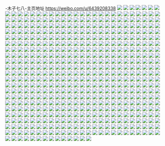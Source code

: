 -木子七八-主页地址 https://weibo.com/u/6439208338 
![](https://wx4.sinaimg.cn/mw2000/0071Mgf0ly1h85pe6axwmj32c0340b2a.jpg) 
![](https://wx4.sinaimg.cn/mw2000/0071Mgf0ly1h85pe78k2fj32c0340npe.jpg) 
![](https://wx4.sinaimg.cn/mw2000/0071Mgf0ly1h85pe88i65j32c03407wi.jpg) 
![](https://wx4.sinaimg.cn/mw2000/0071Mgf0ly1h85pe8wvmcj31kw16ok6r.jpg) 
![](https://wx4.sinaimg.cn/mw2000/0071Mgf0ly1h85pe5diu3j31kw16odu8.jpg) 
![](https://wx4.sinaimg.cn/mw2000/0071Mgf0ly1h85pe9ls3jj31kw16odvc.jpg) 
![](https://wx4.sinaimg.cn/mw2000/0071Mgf0ly1h6wn0nrhn6j32c034mqv5.jpg) 
![](https://wx4.sinaimg.cn/mw2000/0071Mgf0ly1h6wn0p4wxuj32c034qqv5.jpg) 
![](https://wx4.sinaimg.cn/mw2000/0071Mgf0ly1h6wn0qwx8nj32c0340u0x.jpg) 
![](https://wx4.sinaimg.cn/mw2000/0071Mgf0ly1h6wn0n1kvfj32c03404qq.jpg) 
![](https://wx4.sinaimg.cn/mw2000/0071Mgf0ly1h6j0l1xw9zj32c02c07wi.jpg) 
![](https://wx4.sinaimg.cn/mw2000/0071Mgf0ly1h6j0l37s83j32c02c07wi.jpg) 
![](https://wx4.sinaimg.cn/mw2000/0071Mgf0ly1h6j0l4cznsj32c02c0hco.jpg) 
![](https://wx4.sinaimg.cn/mw2000/0071Mgf0ly1h676534f6gj32c03401l0.jpg) 
![](https://wx4.sinaimg.cn/mw2000/0071Mgf0ly1h5x33q1tkqj30zk147gui.jpg) 
![](https://wx4.sinaimg.cn/mw2000/0071Mgf0ly1h5re42i0imj32c02c04qq.jpg) 
![](https://wx4.sinaimg.cn/mw2000/0071Mgf0ly1h5re7o72ykj32c02c04qq.jpg) 
![](https://wx4.sinaimg.cn/mw2000/0071Mgf0ly1h5kj0nnl2rj31hc0u0ndv.jpg) 
![](https://wx4.sinaimg.cn/mw2000/0071Mgf0ly1h5kj0si3ojj31hc0u0dyk.jpg) 
![](https://wx4.sinaimg.cn/mw2000/0071Mgf0ly1h4p766kf75j348w6dche4.jpg) 
![](https://wx4.sinaimg.cn/mw2000/0071Mgf0ly1h4p76k1xytj348w6dce8b.jpg) 
![](https://wx4.sinaimg.cn/mw2000/0071Mgf0ly1h4p778ztyej348w6dcqvi.jpg) 
![](https://wx4.sinaimg.cn/mw2000/0071Mgf0ly1h4p77tgej5j348w6dcb2i.jpg) 
![](https://wx4.sinaimg.cn/mw2000/0071Mgf0ly1h4p75oz09qj320w31ckgl.jpg) 
![](https://wx4.sinaimg.cn/mw2000/0071Mgf0ly1h4p7883l6jj348w6dc7wu.jpg) 
![](https://wx4.sinaimg.cn/mw2000/0071Mgf0ly1h4p790r8jij348w6dc1l9.jpg) 
![](https://wx4.sinaimg.cn/mw2000/0071Mgf0ly1h4p77jshejj348w6dc4r1.jpg) 
![](https://wx4.sinaimg.cn/mw2000/0071Mgf0ly1h4p79olvhvj348w6dckjw.jpg) 
![](https://wx4.sinaimg.cn/mw2000/0071Mgf0ly1h4chz66hmkj32c0340hdv.jpg) 
![](https://wx4.sinaimg.cn/mw2000/0071Mgf0ly1h43z4usybsj32ah2r5u0z.jpg) 
![](https://wx4.sinaimg.cn/mw2000/0071Mgf0ly1h43z4x2l2nj30ze0zfavk.jpg) 
![](https://wx4.sinaimg.cn/mw2000/0071Mgf0ly1h3yaj1ublkj30rt2v0b29.jpg) 
![](https://wx4.sinaimg.cn/mw2000/0071Mgf0ly1h3yaj2w074j30rt33rkjl.jpg) 
![](https://wx4.sinaimg.cn/mw2000/0071Mgf0ly1h3yaj3bzyij30rt1k4gzn.jpg) 
![](https://wx4.sinaimg.cn/mw2000/0071Mgf0ly1h3yaj3ru96j30rt2mxb29.jpg) 
![](https://wx4.sinaimg.cn/mw2000/0071Mgf0ly1h3yaj45eisj30rt22hket.jpg) 
![](https://wx4.sinaimg.cn/mw2000/0071Mgf0ly1h3yaj4eebaj30rt1jl7j0.jpg) 
![](https://wx4.sinaimg.cn/mw2000/0071Mgf0ly1h3xixtgbt5j32c02c0x6p.jpg) 
![](https://wx4.sinaimg.cn/mw2000/0071Mgf0ly1h3bjlrbb8tj33402c0qv7.jpg) 
![](https://wx4.sinaimg.cn/mw2000/0071Mgf0ly1h37olon0a0j32wt2bze83.jpg) 
![](https://wx4.sinaimg.cn/mw2000/0071Mgf0ly1h37olq7f1uj333v2b9hdv.jpg) 
![](https://wx4.sinaimg.cn/mw2000/0071Mgf0ly1h33nhgeessj33402c07wi.jpg) 
![](https://wx4.sinaimg.cn/mw2000/0071Mgf0ly1h2x4iwjsbvj33402c11kz.jpg) 
![](https://wx4.sinaimg.cn/mw2000/0071Mgf0ly1h2x4j2965zj33402c01kz.jpg) 
![](https://wx4.sinaimg.cn/mw2000/0071Mgf0ly1h2x4j03jlzj33402c1qv7.jpg) 
![](https://wx4.sinaimg.cn/mw2000/0071Mgf0ly1h2x4ireffdj32bz3407wj.jpg) 
![](https://wx4.sinaimg.cn/mw2000/0071Mgf0ly1h2x4j46so1j32c03401kz.jpg) 
![](https://wx4.sinaimg.cn/mw2000/0071Mgf0ly1h2x4idwo63j33402c0hdv.jpg) 
![](https://wx4.sinaimg.cn/mw2000/0071Mgf0ly1h2ro7qbpwcj323u35s4qr.jpg) 
![](https://wx4.sinaimg.cn/mw2000/0071Mgf0ly1h2ro7zzvhkj335s2dchdv.jpg) 
![](https://wx4.sinaimg.cn/mw2000/0071Mgf0ly1h2ro7ecacxj31kw35shdu.jpg) 
![](https://wx4.sinaimg.cn/mw2000/0071Mgf0ly1h2odw3vg52j30u01orh2z.jpg) 
![](https://wx4.sinaimg.cn/mw2000/0071Mgf0ly1h2odw56diwj333y2byqv6.jpg) 
![](https://wx4.sinaimg.cn/mw2000/0071Mgf0ly1h2fwq4zrn4j33402c07wj.jpg) 
![](https://wx4.sinaimg.cn/mw2000/0071Mgf0ly1h2a80habwvj333y2byb2b.jpg) 
![](https://wx4.sinaimg.cn/mw2000/0071Mgf0ly1h1pn9tuz9uj31sc2dtu0x.jpg) 
![](https://wx4.sinaimg.cn/mw2000/0071Mgf0ly1h1pn9v6o6qj31sc2dsnpd.jpg) 
![](https://wx4.sinaimg.cn/mw2000/0071Mgf0ly1h02gt8mi6vj30r91cgwon.jpg) 
![](https://wx4.sinaimg.cn/mw2000/0071Mgf0ly1h02gt9sxiyj32c0340e82.jpg) 
![](https://wx4.sinaimg.cn/mw2000/0071Mgf0ly1h02gt7x1cpj32c03407wi.jpg) 
![](https://wx4.sinaimg.cn/mw2000/0071Mgf0ly1h02gtboa8tj32by2y5u0y.jpg) 
![](https://wx4.sinaimg.cn/mw2000/0071Mgf0ly1gzumceuwi1j32c02c0e82.jpg) 
![](https://wx4.sinaimg.cn/mw2000/0071Mgf0ly1gzmln94n8fj31sc2ds1ky.jpg) 
![](https://wx4.sinaimg.cn/mw2000/0071Mgf0ly1gzmlnj3ykxj31sc2ds7wi.jpg) 
![](https://wx4.sinaimg.cn/mw2000/0071Mgf0ly1gzmlneecclj31sc2dtx6p.jpg) 
![](https://wx4.sinaimg.cn/mw2000/0071Mgf0ly1gzmlnm73fmj31sc2ds1ky.jpg) 
![](https://wx4.sinaimg.cn/mw2000/0071Mgf0ly1gzmlvwqwvnj31sc2dtx6p.jpg) 
![](https://wx4.sinaimg.cn/mw2000/0071Mgf0ly1gzmlw0idvbj31sc2dt7wi.jpg) 
![](https://wx4.sinaimg.cn/mw2000/0071Mgf0ly1gzd2aa03omj32c02c0e81.jpg) 
![](https://wx4.sinaimg.cn/mw2000/0071Mgf0ly1gzd2ab4ipbj32c02c07wh.jpg) 
![](https://wx4.sinaimg.cn/mw2000/0071Mgf0ly1gz6cbeouu3j32c02c0npd.jpg) 
![](https://wx4.sinaimg.cn/mw2000/0071Mgf0ly1gz1bx3nddcj31sc2dsu0x.jpg) 
![](https://wx4.sinaimg.cn/mw2000/0071Mgf0ly1gz1bx4anpqj31sc1schdt.jpg) 
![](https://wx4.sinaimg.cn/mw2000/0071Mgf0ly1gz1bx5b0fwj32c0340u0y.jpg) 
![](https://wx4.sinaimg.cn/mw2000/0071Mgf0ly1gxx8n8idyyj31sb26etvk.jpg) 
![](https://wx4.sinaimg.cn/mw2000/0071Mgf0ly1gxx8n794rdj325i2ds7wh.jpg) 
![](https://wx4.sinaimg.cn/mw2000/0071Mgf0ly1gxkn8h641qj31o02yonpd.jpg) 
![](https://wx4.sinaimg.cn/mw2000/0071Mgf0ly1gxkn8j6rx7j31o02you0x.jpg) 
![](https://wx4.sinaimg.cn/mw2000/0071Mgf0ly1gxkn8lw9gij31o02yonpd.jpg) 
![](https://wx4.sinaimg.cn/mw2000/0071Mgf0ly1gwh3oys3y1j32c0340x6q.jpg) 
![](https://wx4.sinaimg.cn/mw2000/0071Mgf0ly1gw5hdb1todj33402c0qv6.jpg) 
![](https://wx4.sinaimg.cn/mw2000/0071Mgf0ly1gvxof8y5ydj32c034rx6q.jpg) 
![](https://wx4.sinaimg.cn/mw2000/0071Mgf0ly1gvruc3q6izj32c0340b2c.jpg) 
![](https://wx4.sinaimg.cn/mw2000/0071Mgf0ly1gv89n7a0vfj61jk221wp702.jpg) 
![](https://wx4.sinaimg.cn/mw2000/0071Mgf0ly1gv7u5i6vg0j60zo1w1k9g02.jpg) 
![](https://wx4.sinaimg.cn/mw2000/0071Mgf0ly1gv7u5iul65j60zo1w4h8y02.jpg) 
![](https://wx4.sinaimg.cn/mw2000/0071Mgf0ly1gv7u5hfhhmj60zo1vu7qb02.jpg) 
![](https://wx4.sinaimg.cn/mw2000/0071Mgf0ly1gv7u5lm8pyj63402c04qq02.jpg) 
![](https://wx4.sinaimg.cn/mw2000/0071Mgf0ly1gv6t8gqh4uj60tz0mi4a202.jpg) 
![](https://wx4.sinaimg.cn/mw2000/0071Mgf0ly1gv6t8flpr6j63402c04qr02.jpg) 
![](https://wx4.sinaimg.cn/mw2000/0071Mgf0ly1gv6t7k2bulj613s0tutp202.jpg) 
![](https://wx4.sinaimg.cn/mw2000/0071Mgf0ly1gv6t92wal4j60zo256dyz02.jpg) 
![](https://wx4.sinaimg.cn/mw2000/0071Mgf0ly1guwhjdilv6j60mi0qzahj02.jpg) 
![](https://wx4.sinaimg.cn/mw2000/0071Mgf0ly1guplx8czsrj62bv3407wk02.jpg) 
![](https://wx4.sinaimg.cn/mw2000/0071Mgf0ly1guplxad35oj62c0340npf02.jpg) 
![](https://wx4.sinaimg.cn/mw2000/0071Mgf0ly1guplxc2r8mj62c02c0qv502.jpg) 
![](https://wx4.sinaimg.cn/mw2000/0071Mgf0ly1guplxg0gofj633z2bz4qs02.jpg) 
![](https://wx4.sinaimg.cn/mw2000/0071Mgf0ly1guplx5kkbzj62c0340npe02.jpg) 
![](https://wx4.sinaimg.cn/mw2000/0071Mgf0ly1guplxil9kgj630i2c0npe02.jpg) 
![](https://wx4.sinaimg.cn/mw2000/0071Mgf0ly1gujrlykgxsj60mi0psal602.jpg) 
![](https://wx4.sinaimg.cn/mw2000/0071Mgf0ly1gujrm18x4uj60ye0tqakw02.jpg) 
![](https://wx4.sinaimg.cn/mw2000/0071Mgf0ly1gud0x42mq4j62c03407wj02.jpg) 
![](https://wx4.sinaimg.cn/mw2000/0071Mgf0ly1gu6rw5oq1oj63402c07wj02.jpg) 
![](https://wx4.sinaimg.cn/mw2000/0071Mgf0ly1gu3yqfjhuwj61as0tzwo602.jpg) 
![](https://wx4.sinaimg.cn/mw2000/0071Mgf0ly1gu3yqfwh3aj61760u0jtv02.jpg) 
![](https://wx4.sinaimg.cn/mw2000/0071Mgf0ly1gtgiixtwcuj31kw2dc4qp.jpg) 
![](https://wx4.sinaimg.cn/mw2000/0071Mgf0ly1gtgiizmmqqj31kw2dc4qp.jpg) 
![](https://wx4.sinaimg.cn/mw2000/0071Mgf0ly1gtgij1rpkcj31kw2dc4qp.jpg) 
![](https://wx4.sinaimg.cn/mw2000/0071Mgf0ly1gtgij3bab2j31kw2dc7wh.jpg) 
![](https://wx4.sinaimg.cn/mw2000/0071Mgf0ly1gsaqqnagmaj31sc1scb29.jpg) 
![](https://wx4.sinaimg.cn/mw2000/0071Mgf0ly1gsaqqtd5tkj31sc2dtkjl.jpg) 
![](https://wx4.sinaimg.cn/mw2000/0071Mgf0ly1gsaqqo5qyij31sc2dskjl.jpg) 
![](https://wx4.sinaimg.cn/mw2000/0071Mgf0ly1gsaqqqdj3hj31sc2dsqv5.jpg) 
![](https://wx4.sinaimg.cn/mw2000/0071Mgf0ly1gsaqqr8043j31sc2dtnpd.jpg) 
![](https://wx4.sinaimg.cn/mw2000/0071Mgf0ly1gsaqqs0j5rj31sc1scb29.jpg) 
![](https://wx4.sinaimg.cn/mw2000/0071Mgf0ly1gsaqqv2y28j31sc2dtkjl.jpg) 
![](https://wx4.sinaimg.cn/mw2000/0071Mgf0ly1gsaqqmfdo1j31sc1scb29.jpg) 
![](https://wx4.sinaimg.cn/mw2000/0071Mgf0ly1gsaqqpiag0j31sc2dsnpd.jpg) 
![](https://wx4.sinaimg.cn/mw2000/0071Mgf0ly1gsaqqwq7tlj31sc2dtnpd.jpg) 
![](https://wx4.sinaimg.cn/mw2000/0071Mgf0ly1gsaqqz6ckcj31sc1schdt.jpg) 
![](https://wx4.sinaimg.cn/mw2000/0071Mgf0ly1gsaqqzvrt4j31sc1scb29.jpg) 
![](https://wx4.sinaimg.cn/mw2000/0071Mgf0ly1gsaqr0we2oj31sc1sce81.jpg) 
![](https://wx4.sinaimg.cn/mw2000/0071Mgf0ly1gs152m6tfuj33402c07wi.jpg) 
![](https://wx4.sinaimg.cn/mw2000/0071Mgf0ly1gs152ivpbnj33402c0hdu.jpg) 
![](https://wx4.sinaimg.cn/mw2000/0071Mgf0ly1gruc0qt2w3j33402c0u0y.jpg) 
![](https://wx4.sinaimg.cn/mw2000/0071Mgf0ly1grnt3cd76bj33402c0b29.jpg) 
![](https://wx4.sinaimg.cn/mw2000/0071Mgf0ly1gremiur6vfj31sc2dtnpd.jpg) 
![](https://wx4.sinaimg.cn/mw2000/0071Mgf0ly1gremizwf80j31sc2dsx6p.jpg) 
![](https://wx4.sinaimg.cn/mw2000/0071Mgf0ly1gremj3nyrgj31sc2dsx6p.jpg) 
![](https://wx4.sinaimg.cn/mw2000/0071Mgf0ly1gremiqml1jj31sb26skjl.jpg) 
![](https://wx4.sinaimg.cn/mw2000/0071Mgf0ly1gr9iqbfzfhj31sc1sdkjj.jpg) 
![](https://wx4.sinaimg.cn/mw2000/0071Mgf0ly1gr9iqaqzhlj31sc1sdqtc.jpg) 
![](https://wx4.sinaimg.cn/mw2000/0071Mgf0ly1gr0mjghrxjj32c0340e81.jpg) 
![](https://wx4.sinaimg.cn/mw2000/0071Mgf0ly1gr0mj8wriwj32c034fkjm.jpg) 
![](https://wx4.sinaimg.cn/mw2000/0071Mgf0ly1gr0mjnce60j323z23ze81.jpg) 
![](https://wx4.sinaimg.cn/mw2000/0071Mgf0ly1gr0mjr8u8tj30rt15p4c7.jpg) 
![](https://wx4.sinaimg.cn/mw2000/0071Mgf0ly1gr0mjz1pnnj30rt2bd7wh.jpg) 
![](https://wx4.sinaimg.cn/mw2000/0071Mgf0ly1gr0mkb5hsfj32bb3321ky.jpg) 
![](https://wx4.sinaimg.cn/mw2000/0071Mgf0ly1gr0mkf1nsbj30rt1qih29.jpg) 
![](https://wx4.sinaimg.cn/mw2000/0071Mgf0ly1gr0mkjfv3yj30rt1jlazq.jpg) 
![](https://wx4.sinaimg.cn/mw2000/0071Mgf0ly1gr0mknpbfdj32bb3324qq.jpg) 
![](https://wx4.sinaimg.cn/mw2000/0071Mgf0ly1gq9y28uevvj30zo256kjt.jpg) 
![](https://wx4.sinaimg.cn/mw2000/0071Mgf0ly1gq1i088xkdj32c033ykjm.jpg) 
![](https://wx4.sinaimg.cn/mw2000/0071Mgf0ly1gq1i0a1jjuj32bz3401ky.jpg) 
![](https://wx4.sinaimg.cn/mw2000/0071Mgf0ly1gq1i0bmm3nj32c033ye82.jpg) 
![](https://wx4.sinaimg.cn/mw2000/0071Mgf0ly1gq1i0hbkc3j32c034je83.jpg) 
![](https://wx4.sinaimg.cn/mw2000/0071Mgf0ly1gq1i0izcvcj32bj340kjo.jpg) 
![](https://wx4.sinaimg.cn/mw2000/0071Mgf0ly1gq1i0lba8aj32c0341e83.jpg) 
![](https://wx4.sinaimg.cn/mw2000/0071Mgf0ly1gq1i0crs9zj31sc2dtx6p.jpg) 
![](https://wx4.sinaimg.cn/mw2000/0071Mgf0ly1gq1i0ebm89j31sc2dsb2a.jpg) 
![](https://wx4.sinaimg.cn/mw2000/0071Mgf0ly1gq1i0fm3d6j31sc2dshdu.jpg) 
![](https://wx4.sinaimg.cn/mw2000/0071Mgf0ly1gpqnjfphrrj32zz28znpd.jpg) 
![](https://wx4.sinaimg.cn/mw2000/0071Mgf0ly1gpqnjhwky2j33402c0qv5.jpg) 
![](https://wx4.sinaimg.cn/mw2000/0071Mgf0ly1gpqnjk340rj32c0340npd.jpg) 
![](https://wx4.sinaimg.cn/mw2000/0071Mgf0ly1gpqnjdmzhij33402c01k3.jpg) 
![](https://wx4.sinaimg.cn/mw2000/0071Mgf0ly1gpjkwfdpkcj30tz0miwvj.jpg) 
![](https://wx4.sinaimg.cn/mw2000/0071Mgf0ly1gpefa1xvf2j31kw1kw7e4.jpg) 
![](https://wx4.sinaimg.cn/mw2000/0071Mgf0ly1gpefa1o7wuj31kw1kwann.jpg) 
![](https://wx4.sinaimg.cn/mw2000/0071Mgf0ly1gpefa4in30j31kw1kw7wk.jpg) 
![](https://wx4.sinaimg.cn/mw2000/0071Mgf0ly1gpefa5z5wlj333y2byu0x.jpg) 
![](https://wx4.sinaimg.cn/mw2000/0071Mgf0ly1gpefa75x56j30zo256k1x.jpg) 
![](https://wx4.sinaimg.cn/mw2000/0071Mgf0ly1gpefa8e5fsj333y2bykjl.jpg) 
![](https://wx4.sinaimg.cn/mw2000/0071Mgf0ly1gpbkpg1k6jj32c02d3kjl.jpg) 
![](https://wx4.sinaimg.cn/mw2000/0071Mgf0ly1gpbkpieo7mj33402dbhdu.jpg) 
![](https://wx4.sinaimg.cn/mw2000/0071Mgf0ly1gpbkpeeyzfj31sc2edqv5.jpg) 
![](https://wx4.sinaimg.cn/mw2000/0071Mgf0ly1gpbkpgxq8uj32c02crkjl.jpg) 
![](https://wx4.sinaimg.cn/mw2000/0071Mgf0ly1gpbkpk061fj33402cv1kz.jpg) 
![](https://wx4.sinaimg.cn/mw2000/0071Mgf0ly1gpbkpkysi6j326q278e81.jpg) 
![](https://wx4.sinaimg.cn/mw2000/0071Mgf0ly1gp6y3r1vg2j32c034f1kz.jpg) 
![](https://wx4.sinaimg.cn/mw2000/0071Mgf0ly1gp6y3s2utcj32c03407g3.jpg) 
![](https://wx4.sinaimg.cn/mw2000/0071Mgf0ly1gp6y3vnck1j32c0340e81.jpg) 
![](https://wx4.sinaimg.cn/mw2000/0071Mgf0ly1gp6y4466xij32c0340qv7.jpg) 
![](https://wx4.sinaimg.cn/mw2000/0071Mgf0ly1gp6y47o42pj328o2zlqv6.jpg) 
![](https://wx4.sinaimg.cn/mw2000/0071Mgf0ly1gp6y3zrie9j33402c0u0x.jpg) 
![](https://wx4.sinaimg.cn/mw2000/0071Mgf0ly1gp12c1h201j33402c0b29.jpg) 
![](https://wx4.sinaimg.cn/mw2000/0071Mgf0ly1gotxtsltabj30zo2564qq.jpg) 
![](https://wx4.sinaimg.cn/mw2000/0071Mgf0ly1gotxx5x54pj30zo2567wp.jpg) 
![](https://wx4.sinaimg.cn/mw2000/0071Mgf0ly1gosyckot4ej32c0340e81.jpg) 
![](https://wx4.sinaimg.cn/mw2000/0071Mgf0ly1gosycm9i50j30zo256qsw.jpg) 
![](https://wx4.sinaimg.cn/mw2000/0071Mgf0ly1goruiuwb6lj30tz0mih61.jpg) 
![](https://wx4.sinaimg.cn/mw2000/0071Mgf0ly1gopi9qf7jtj333y2byx6p.jpg) 
![](https://wx4.sinaimg.cn/mw2000/0071Mgf0ly1gopi9tqez6j333y2by4qp.jpg) 
![](https://wx4.sinaimg.cn/mw2000/0071Mgf0ly1gom25dsl2nj33402c01kx.jpg) 
![](https://wx4.sinaimg.cn/mw2000/0071Mgf0ly1gom25br06vj32c0340x6p.jpg) 
![](https://wx4.sinaimg.cn/mw2000/0071Mgf0ly1gom25gfxclj33402c01ky.jpg) 
![](https://wx4.sinaimg.cn/mw2000/0071Mgf0ly1gocu0onydwj32c0340kjl.jpg) 
![](https://wx4.sinaimg.cn/mw2000/0071Mgf0ly1gocu0rccu4j333z2bzx6p.jpg) 
![](https://wx4.sinaimg.cn/mw2000/0071Mgf0ly1gocu0tjujhj333z2bze81.jpg) 
![](https://wx4.sinaimg.cn/mw2000/0071Mgf0ly1gocu0wcxl1j32c03407wi.jpg) 
![](https://wx4.sinaimg.cn/mw2000/0071Mgf0ly1go41zxrk43j356o3ggqvf.jpg) 
![](https://wx4.sinaimg.cn/mw2000/0071Mgf0ly1go420222k8j33gg56ou18.jpg) 
![](https://wx4.sinaimg.cn/mw2000/0071Mgf0ly1go42064funj33gg56oqvg.jpg) 
![](https://wx4.sinaimg.cn/mw2000/0071Mgf0ly1go420asp7yj33gg56okjx.jpg) 
![](https://wx4.sinaimg.cn/mw2000/0071Mgf0ly1go420eh1e9j33gg56okju.jpg) 
![](https://wx4.sinaimg.cn/mw2000/0071Mgf0ly1go420iy2xwj33gg56ob2l.jpg) 
![](https://wx4.sinaimg.cn/mw2000/0071Mgf0ly1go420o3hwej33gg56o1l9.jpg) 
![](https://wx4.sinaimg.cn/mw2000/0071Mgf0ly1go420tkyp1j33gg56ob2j.jpg) 
![](https://wx4.sinaimg.cn/mw2000/0071Mgf0ly1go420xx4ysj33gg56ox71.jpg) 
![](https://wx4.sinaimg.cn/mw2000/0071Mgf0ly1go4212ngaqj33gg56ou19.jpg) 
![](https://wx4.sinaimg.cn/mw2000/0071Mgf0ly1go17bhxevgj31nz2107wh.jpg) 
![](https://wx4.sinaimg.cn/mw2000/0071Mgf0ly1go17bg7lpsj31nr213x6p.jpg) 
![](https://wx4.sinaimg.cn/mw2000/0071Mgf0ly1go17bixni6j32801hhhdu.jpg) 
![](https://wx4.sinaimg.cn/mw2000/0071Mgf0ly1go17bm5wmij32c0340kjn.jpg) 
![](https://wx4.sinaimg.cn/mw2000/0071Mgf0ly1gnrwpzvwsbj30zo0t2n0d.jpg) 
![](https://wx4.sinaimg.cn/mw2000/0071Mgf0ly1gnrwpzhhiij30zo0vrn0m.jpg) 
![](https://wx4.sinaimg.cn/mw2000/0071Mgf0ly1gnhpbjo3onj31o0280npd.jpg) 
![](https://wx4.sinaimg.cn/mw2000/0071Mgf0ly1gnhpbi6um5j31o0280qv5.jpg) 
![](https://wx4.sinaimg.cn/mw2000/0071Mgf0ly1gnhpbkh6baj31o0280npd.jpg) 
![](https://wx4.sinaimg.cn/mw2000/0071Mgf0ly1gnhpbloy9yj31o0280x6p.jpg) 
![](https://wx4.sinaimg.cn/mw2000/0071Mgf0ly1gne4wygoprj30zo256u10.jpg) 
![](https://wx4.sinaimg.cn/mw2000/0071Mgf0ly1gne4ww5q67j30zo256qts.jpg) 
![](https://wx4.sinaimg.cn/mw2000/0071Mgf0ly1gn7y6lro0jj31pc0yi444.jpg) 
![](https://wx4.sinaimg.cn/mw2000/0071Mgf0ly1gn7y6m06a3j31pc0yijw5.jpg) 
![](https://wx4.sinaimg.cn/mw2000/0071Mgf0ly1gn7y6m91knj31pc0yijw1.jpg) 
![](https://wx4.sinaimg.cn/mw2000/0071Mgf0ly1gn7y6k1ah0j33402c0u0x.jpg) 
![](https://wx4.sinaimg.cn/mw2000/0071Mgf0ly1gn6tt861mej31sc2dtb29.jpg) 
![](https://wx4.sinaimg.cn/mw2000/0071Mgf0ly1gn6tt4y8ycj31sc2dtb29.jpg) 
![](https://wx4.sinaimg.cn/mw2000/0071Mgf0ly1gn6ttanh69j31sc2dsb29.jpg) 
![](https://wx4.sinaimg.cn/mw2000/0071Mgf0ly1gn6ttf2mxhj31sc2dthdt.jpg) 
![](https://wx4.sinaimg.cn/mw2000/0071Mgf0ly1gn6ttcxyolj31sc2dtqv5.jpg) 
![](https://wx4.sinaimg.cn/mw2000/0071Mgf0ly1gn6tth11i5j31sc2dsu0x.jpg) 
![](https://wx4.sinaimg.cn/mw2000/0071Mgf0ly1gmwwzmg04hj30k00k0wfw.jpg) 
![](https://wx4.sinaimg.cn/mw2000/0071Mgf0ly1gmuxhkr8o6j30zo256u11.jpg) 
![](https://wx4.sinaimg.cn/mw2000/0071Mgf0ly1gmfg3l1md1j32c0340npe.jpg) 
![](https://wx4.sinaimg.cn/mw2000/0071Mgf0ly1gmfg3m6rmij33402c0b2a.jpg) 
![](https://wx4.sinaimg.cn/mw2000/0071Mgf0ly1gmfg3nvij2j32c034nkjm.jpg) 
![](https://wx4.sinaimg.cn/mw2000/0071Mgf0ly1gmfg5gjib0j33402c1e82.jpg) 
![](https://wx4.sinaimg.cn/mw2000/0071Mgf0ly1gmfg5hzb3cj32c034bnpe.jpg) 
![](https://wx4.sinaimg.cn/mw2000/0071Mgf0ly1gmfg5f2dmvj33402c0hdv.jpg) 
![](https://wx4.sinaimg.cn/mw2000/0071Mgf0ly1gmfg3inezkj33402c0u0z.jpg) 
![](https://wx4.sinaimg.cn/mw2000/0071Mgf0ly1gmfg5jsnuvj32c034znpf.jpg) 
![](https://wx4.sinaimg.cn/mw2000/0071Mgf0ly1gmfg5ldwwjj33402c0u0y.jpg) 
![](https://wx4.sinaimg.cn/mw2000/0071Mgf0gy1gm7b9t37x3j30zo25649e.jpg) 
![](https://wx4.sinaimg.cn/mw2000/0071Mgf0ly1gm5wq1k3j9j30zo1ujtf2.jpg) 
![](https://wx4.sinaimg.cn/mw2000/0071Mgf0ly1gm5wq0vndaj31o01zzqv5.jpg) 
![](https://wx4.sinaimg.cn/mw2000/0071Mgf0ly1gm5wvnaue2j33402c0tt9.jpg) 
![](https://wx4.sinaimg.cn/mw2000/0071Mgf0ly1gm1nvpcarcj32az33v4qr.jpg) 
![](https://wx4.sinaimg.cn/mw2000/0071Mgf0ly1gm1nvqg46dj30rt1upnp3.jpg) 
![](https://wx4.sinaimg.cn/mw2000/0071Mgf0ly1gm1nvno5p7j31k033yhdu.jpg) 
![](https://wx4.sinaimg.cn/mw2000/0071Mgf0ly1gm1nvrxe34j32c033ye82.jpg) 
![](https://wx4.sinaimg.cn/mw2000/0071Mgf0ly1gm1nvthxsjj333y2byu0x.jpg) 
![](https://wx4.sinaimg.cn/mw2000/0071Mgf0ly1gm1nvvce1bj334033yx6r.jpg) 
![](https://wx4.sinaimg.cn/mw2000/0071Mgf0ly1gm1nw5chmlj30u00trhdt.jpg) 
![](https://wx4.sinaimg.cn/mw2000/0071Mgf0ly1gm1nw1iq2ej30rt1urnia.jpg) 
![](https://wx4.sinaimg.cn/mw2000/0071Mgf0ly1gm1nw0dc0xj32c033yqv7.jpg) 
![](https://wx4.sinaimg.cn/mw2000/0071Mgf0ly1glwoywa2k5j31sc2dsqv6.jpg) 
![](https://wx4.sinaimg.cn/mw2000/0071Mgf0ly1glwoyqxutxj32by2qjnpe.jpg) 
![](https://wx4.sinaimg.cn/mw2000/0071Mgf0ly1glwoz4n710j32c0340u10.jpg) 
![](https://wx4.sinaimg.cn/mw2000/0071Mgf0ly1glwp5md9ihj32762xte83.jpg) 
![](https://wx4.sinaimg.cn/mw2000/0071Mgf0ly1glwoymkyfzj32c03407wj.jpg) 
![](https://wx4.sinaimg.cn/mw2000/0071Mgf0ly1glwp5we8s9j32ai33qx6q.jpg) 
![](https://wx4.sinaimg.cn/mw2000/0071Mgf0ly1glwozbywduj32c0340npf.jpg) 
![](https://wx4.sinaimg.cn/mw2000/0071Mgf0ly1glwp5p7mdyj32742xi7wj.jpg) 
![](https://wx4.sinaimg.cn/mw2000/0071Mgf0ly1glwoz7zpsnj31sc2dsu0y.jpg) 
![](https://wx4.sinaimg.cn/mw2000/0071Mgf0ly1glwp5helyoj32722xfnpf.jpg) 
![](https://wx4.sinaimg.cn/mw2000/0071Mgf0ly1glwp60gnc6j328430xu0y.jpg) 
![](https://wx4.sinaimg.cn/mw2000/0071Mgf0ly1glwp5thgawj32bz340u0z.jpg) 
![](https://wx4.sinaimg.cn/mw2000/0071Mgf0ly1glvd1rwicsj33402c07wh.jpg) 
![](https://wx4.sinaimg.cn/mw2000/0071Mgf0ly1gltjvhq54lj32c0340e82.jpg) 
![](https://wx4.sinaimg.cn/mw2000/0071Mgf0ly1gltjva1qzqj32c0340qv6.jpg) 
![](https://wx4.sinaimg.cn/mw2000/0071Mgf0ly1glqyzz20ukj33402c0b2a.jpg) 
![](https://wx4.sinaimg.cn/mw2000/0071Mgf0ly1gloul848l0j30zo2564lg.jpg) 
![](https://wx4.sinaimg.cn/mw2000/0071Mgf0ly1glor4ormhaj30zo256e7s.jpg) 
![](https://wx4.sinaimg.cn/mw2000/0071Mgf0ly1glk2f42d6vj30u01u07jv.jpg) 
![](https://wx4.sinaimg.cn/mw2000/0071Mgf0ly1glk2f3f6v6j30u01u015f.jpg) 
![](https://wx4.sinaimg.cn/mw2000/0071Mgf0ly1glix4jdw2ej32560zo1l8.jpg) 
![](https://wx4.sinaimg.cn/mw2000/0071Mgf0ly1gleiv06rddj30zo256x6p.jpg) 
![](https://wx4.sinaimg.cn/mw2000/0071Mgf0ly1gl7bgkmjeaj32c0340qv6.jpg) 
![](https://wx4.sinaimg.cn/mw2000/0071Mgf0ly1gl7bgjdjqnj32c0340x6q.jpg) 
![](https://wx4.sinaimg.cn/mw2000/0071Mgf0ly1gknqqv9o80j30yi1pchdz.jpg) 
![](https://wx4.sinaimg.cn/mw2000/0071Mgf0ly1gkfsnkufizj31400u0hdt.jpg) 
![](https://wx4.sinaimg.cn/mw2000/0071Mgf0ly1gk8n0vmsenj31o02807wh.jpg) 
![](https://wx4.sinaimg.cn/mw2000/0071Mgf0ly1gk8n1nha0yj31o02807wh.jpg) 
![](https://wx4.sinaimg.cn/mw2000/0071Mgf0ly1gk3wvqgrttj30yi1pckjs.jpg) 
![](https://wx4.sinaimg.cn/mw2000/0071Mgf0ly1gk3wvng7i1j30yi1pche0.jpg) 
![](https://wx4.sinaimg.cn/mw2000/0071Mgf0ly1gk3wvtheytj30yi1pckjr.jpg) 
![](https://wx4.sinaimg.cn/mw2000/0071Mgf0ly1gjyg5gookyj32c0340b29.jpg) 
![](https://wx4.sinaimg.cn/mw2000/0071Mgf0ly1gjj04fsm1ij32c03404qp.jpg) 
![](https://wx4.sinaimg.cn/mw2000/0071Mgf0ly1gjbbx8ml52j30iy0hfabs.jpg) 
![](https://wx4.sinaimg.cn/mw2000/0071Mgf0ly1gj6nbexeotj31o0280b29.jpg) 
![](https://wx4.sinaimg.cn/mw2000/0071Mgf0ly1gj6nbe4qhxj31o0280b29.jpg) 
![](https://wx4.sinaimg.cn/mw2000/0071Mgf0ly1gj6nbft4osj31o0280b29.jpg) 
![](https://wx4.sinaimg.cn/mw2000/0071Mgf0ly1gj6nbgbu6nj31o02807wh.jpg) 
![](https://wx4.sinaimg.cn/mw2000/0071Mgf0ly1gj6nbgx4dfj31o02807wh.jpg) 
![](https://wx4.sinaimg.cn/mw2000/0071Mgf0ly1gj6nbhgfnjj31o0280hdt.jpg) 
![](https://wx4.sinaimg.cn/mw2000/0071Mgf0ly1gj3t6luzmzj30qh0qo0ud.jpg) 
![](https://wx4.sinaimg.cn/mw2000/0071Mgf0ly1gj3t6lhnxij30k00k0wga.jpg) 
![](https://wx4.sinaimg.cn/mw2000/0071Mgf0ly1gj1fh5no29j30yi1pcu0x.jpg) 
![](https://wx4.sinaimg.cn/mw2000/0071Mgf0ly1giy46hvyrvj30yi1pc0xx.jpg) 
![](https://wx4.sinaimg.cn/mw2000/0071Mgf0ly1gijlqkxxgdj30u0140hbr.jpg) 
![](https://wx4.sinaimg.cn/mw2000/0071Mgf0ly1gijlpx4udoj32c0340h11.jpg) 
![](https://wx4.sinaimg.cn/mw2000/0071Mgf0ly1gih7zjiwguj31dh1dhnpe.jpg) 
![](https://wx4.sinaimg.cn/mw2000/0071Mgf0ly1gifnmfjfimj33402c0x4y.jpg) 
![](https://wx4.sinaimg.cn/mw2000/0071Mgf0ly1gi2as5inttj30yi1pc1l2.jpg) 
![](https://wx4.sinaimg.cn/mw2000/0071Mgf0ly1gi2askqd13j30yi1pc4qu.jpg) 
![](https://wx4.sinaimg.cn/mw2000/0071Mgf0ly1gi2asq9m8xj30yi1pcb29.jpg) 
![](https://wx4.sinaimg.cn/mw2000/0071Mgf0ly1gi2arqqvulj30yi1pcb29.jpg) 
![](https://wx4.sinaimg.cn/mw2000/0071Mgf0ly1ghsibvb5lfj30rs1jk4lh.jpg) 
![](https://wx4.sinaimg.cn/mw2000/0071Mgf0ly1ghsibugifwj30rs2bn4qp.jpg) 
![](https://wx4.sinaimg.cn/mw2000/0071Mgf0ly1ghsibwdgn0j30rs2l27wh.jpg) 
![](https://wx4.sinaimg.cn/mw2000/0071Mgf0ly1ghsibxei62j30rs2nte81.jpg) 
![](https://wx4.sinaimg.cn/mw2000/0071Mgf0ly1ghsic5ft27j32c0340npd.jpg) 
![](https://wx4.sinaimg.cn/mw2000/0071Mgf0ly1ghsibyliwzj30rs334qv5.jpg) 
![](https://wx4.sinaimg.cn/mw2000/0071Mgf0ly1ghsic24bw0j30rs33o7wi.jpg) 
![](https://wx4.sinaimg.cn/mw2000/0071Mgf0ly1ghsic49hipj31vo2io1l0.jpg) 
![](https://wx4.sinaimg.cn/mw2000/0071Mgf0ly1ghsibzsekzj30rs22nkjl.jpg) 
![](https://wx4.sinaimg.cn/mw2000/0071Mgf0ly1ghsi54mtsoj30rs1617eg.jpg) 
![](https://wx4.sinaimg.cn/mw2000/0071Mgf0ly1ghsi57926sj30vg0u0n4w.jpg) 
![](https://wx4.sinaimg.cn/mw2000/0071Mgf0ly1ghsi55rjtjj30u013z7fg.jpg) 
![](https://wx4.sinaimg.cn/mw2000/0071Mgf0ly1ghsi5a0g8yj30rs22b1kx.jpg) 
![](https://wx4.sinaimg.cn/mw2000/0071Mgf0ly1ghsi5acwq6j30u0140wmj.jpg) 
![](https://wx4.sinaimg.cn/mw2000/0071Mgf0ly1ghsi5auq3jj30rs22s7ri.jpg) 
![](https://wx4.sinaimg.cn/mw2000/0071Mgf0ly1ghsi5bldfij30rs223b29.jpg) 
![](https://wx4.sinaimg.cn/mw2000/0071Mgf0ly1ghsi5cbhzdj30rs22iqto.jpg) 
![](https://wx4.sinaimg.cn/mw2000/0071Mgf0ly1ghsi5d2x78j30rs22c7wh.jpg) 
![](https://wx4.sinaimg.cn/mw2000/0071Mgf0ly1ghfu38msf0j32rk22ib29.jpg) 
![](https://wx4.sinaimg.cn/mw2000/0071Mgf0ly1ghblxcr7i5j31w02ioe88.jpg) 
![](https://wx4.sinaimg.cn/mw2000/0071Mgf0ly1ghblyfz1aoj31w02ioqvb.jpg) 
![](https://wx4.sinaimg.cn/mw2000/0071Mgf0ly1ghbm3qk7i5j32c0340qvd.jpg) 
![](https://wx4.sinaimg.cn/mw2000/0071Mgf0ly1ghblwdnae1j31w02io7wm.jpg) 
![](https://wx4.sinaimg.cn/mw2000/0071Mgf0ly1ghbm8n9bhoj31w02iob2f.jpg) 
![](https://wx4.sinaimg.cn/mw2000/0071Mgf0ly1ghbm8r6t9oj31w02iox6u.jpg) 
![](https://wx4.sinaimg.cn/mw2000/0071Mgf0ly1ghbm3aevc7j32c03404qy.jpg) 
![](https://wx4.sinaimg.cn/mw2000/0071Mgf0ly1ghbm9386yzj32c03407wq.jpg) 
![](https://wx4.sinaimg.cn/mw2000/0071Mgf0ly1ghbm94qph6j30u011wb29.jpg) 
![](https://wx4.sinaimg.cn/mw2000/0071Mgf0ly1ghbm8k0cbrj32c0340u15.jpg) 
![](https://wx4.sinaimg.cn/mw2000/0071Mgf0ly1ghahzdz913j31o0280b02.jpg) 
![](https://wx4.sinaimg.cn/mw2000/0071Mgf0ly1ghahz6fxccj31o02801ik.jpg) 
![](https://wx4.sinaimg.cn/mw2000/0071Mgf0ly1gh843swciej31w02iohe0.jpg) 
![](https://wx4.sinaimg.cn/mw2000/0071Mgf0ly1gh843vybz1j31w02io1l4.jpg) 
![](https://wx4.sinaimg.cn/mw2000/0071Mgf0ly1gh843pxljxj31w02ioqvb.jpg) 
![](https://wx4.sinaimg.cn/mw2000/0071Mgf0ly1ggxp6p8j3pj31w02iohdz.jpg) 
![](https://wx4.sinaimg.cn/mw2000/0071Mgf0ly1ggxp71mw39j31w02ionpj.jpg) 
![](https://wx4.sinaimg.cn/mw2000/0071Mgf0ly1ggxp79g6vrj31w02io7wn.jpg) 
![](https://wx4.sinaimg.cn/mw2000/0071Mgf0ly1ggxp7cax9yj32bh3407wh.jpg) 
![](https://wx4.sinaimg.cn/mw2000/0071Mgf0ly1ggxp7bam85j31w02kjnpd.jpg) 
![](https://wx4.sinaimg.cn/mw2000/0071Mgf0ly1ggxp7eg0f2j31v32ioe81.jpg) 
![](https://wx4.sinaimg.cn/mw2000/0071Mgf0ly1ggxp9bdldnj32bh340b2j.jpg) 
![](https://wx4.sinaimg.cn/mw2000/0071Mgf0ly1ggxp837bqbj32ay340u17.jpg) 
![](https://wx4.sinaimg.cn/mw2000/0071Mgf0ly1ggxp9tyb6mj32bj340kjv.jpg) 
![](https://wx4.sinaimg.cn/mw2000/0071Mgf0ly1ggu5oal5xdj31o0280x6s.jpg) 
![](https://wx4.sinaimg.cn/mw2000/0071Mgf0ly1ggu5oc0hluj31o0280kjo.jpg) 
![](https://wx4.sinaimg.cn/mw2000/0071Mgf0ly1ggu5odl462j31o0280npf.jpg) 
![](https://wx4.sinaimg.cn/mw2000/0071Mgf0ly1ggu5oellotj31o0280b2a.jpg) 
![](https://wx4.sinaimg.cn/mw2000/0071Mgf0ly1ggm302nfmxj32c0340b0d.jpg) 
![](https://wx4.sinaimg.cn/mw2000/0071Mgf0ly1ggm3014kvej32c0340tkz.jpg) 
![](https://wx4.sinaimg.cn/mw2000/0071Mgf0ly1ggm30409xqj31ee0sdqjr.jpg) 
![](https://wx4.sinaimg.cn/mw2000/0071Mgf0ly1ggm31mpn2gj310z0ksjzh.jpg) 
![](https://wx4.sinaimg.cn/mw2000/0071Mgf0ly1ggjpumt3puj33402c07wh.jpg) 
![](https://wx4.sinaimg.cn/mw2000/0071Mgf0ly1gge7oeomhoj30t71cnu0x.jpg) 
![](https://wx4.sinaimg.cn/mw2000/0071Mgf0ly1gge7ofg994j30u01cqqv5.jpg) 
![](https://wx4.sinaimg.cn/mw2000/0071Mgf0ly1gge7og5swrj30tw1cpqv5.jpg) 
![](https://wx4.sinaimg.cn/mw2000/0071Mgf0ly1gge7m3q9xbj30yi134kjl.jpg) 
![](https://wx4.sinaimg.cn/mw2000/0071Mgf0ly1gge7ogyzowj30u01e2x6p.jpg) 
![](https://wx4.sinaimg.cn/mw2000/0071Mgf0ly1gge7odsagfj30tq1dgx6p.jpg) 
![](https://wx4.sinaimg.cn/mw2000/0071Mgf0ly1gge7ohjxjyj30tw1cphdt.jpg) 
![](https://wx4.sinaimg.cn/mw2000/0071Mgf0ly1gfl6ou9p5zj31w02iohdy.jpg) 
![](https://wx4.sinaimg.cn/mw2000/0071Mgf0ly1gfl6p5ukprj31w02j4b2e.jpg) 
![](https://wx4.sinaimg.cn/mw2000/0071Mgf0ly1gfl6pqb2ehj31w02iohdy.jpg) 
![](https://wx4.sinaimg.cn/mw2000/0071Mgf0ly1gfl6pf6qeqj31w02iohdy.jpg) 
![](https://wx4.sinaimg.cn/mw2000/0071Mgf0ly1gfl6qlshsij30u00u0jsm.jpg) 
![](https://wx4.sinaimg.cn/mw2000/0071Mgf0ly1gfl6q1c6jwj32c0340npl.jpg) 
![](https://wx4.sinaimg.cn/mw2000/0071Mgf0ly1gfl6qayzqbj31w02iokjq.jpg) 
![](https://wx4.sinaimg.cn/mw2000/0071Mgf0ly1gfl6qjk11dj31w02ioqvb.jpg) 
![](https://wx4.sinaimg.cn/mw2000/0071Mgf0ly1gfl6o7d832j31w02iob2e.jpg) 
![](https://wx4.sinaimg.cn/mw2000/0071Mgf0ly1gfhungwjwkj30u01ergpp.jpg) 
![](https://wx4.sinaimg.cn/mw2000/0071Mgf0ly1gfhunh7qplj30tu1ddq6p.jpg) 
![](https://wx4.sinaimg.cn/mw2000/0071Mgf0ly1gfhunlow77j32c02c0qv5.jpg) 
![](https://wx4.sinaimg.cn/mw2000/0071Mgf0ly1gfhunpb3e8j32c02c0x6p.jpg) 
![](https://wx4.sinaimg.cn/mw2000/0071Mgf0ly1gfhunxhjuxj31o0280kjn.jpg) 
![](https://wx4.sinaimg.cn/mw2000/0071Mgf0ly1gfhuoqcsawj32c0340kjl.jpg) 
![](https://wx4.sinaimg.cn/mw2000/0071Mgf0ly1gfhuo5wkzij32c03407wt.jpg) 
![](https://wx4.sinaimg.cn/mw2000/0071Mgf0ly1gfhuom45hij31w02ionpk.jpg) 
![](https://wx4.sinaimg.cn/mw2000/0071Mgf0ly1gfhuog6ls3j31w02io1l5.jpg) 
![](https://wx4.sinaimg.cn/mw2000/0071Mgf0ly1ges509guojj32c0340u0z.jpg) 
![](https://wx4.sinaimg.cn/mw2000/0071Mgf0ly1ges50anq98j32c0340e6k.jpg) 
![](https://wx4.sinaimg.cn/mw2000/0071Mgf0ly1ger7kjq6l2j30u00zn42v.jpg) 
![](https://wx4.sinaimg.cn/mw2000/0071Mgf0ly1geks60rd42j30rs2bxu10.jpg) 
![](https://wx4.sinaimg.cn/mw2000/0071Mgf0ly1geks4lbclvj32c0340qvj.jpg) 
![](https://wx4.sinaimg.cn/mw2000/0071Mgf0ly1geks4x7fqnj30rs22ohdt.jpg) 
![](https://wx4.sinaimg.cn/mw2000/0071Mgf0ly1geks4sy1s8j318g0xce82.jpg) 
![](https://wx4.sinaimg.cn/mw2000/0071Mgf0ly1geks6edmsij30rs22e1l0.jpg) 
![](https://wx4.sinaimg.cn/mw2000/0071Mgf0ly1geks52441yj324024gqv5.jpg) 
![](https://wx4.sinaimg.cn/mw2000/0071Mgf0ly1geks5l4l5fj30rs1rs1kz.jpg) 
![](https://wx4.sinaimg.cn/mw2000/0071Mgf0ly1geks5ama21j32bb334kjm.jpg) 
![](https://wx4.sinaimg.cn/mw2000/0071Mgf0ly1geks6lsh1nj30rs1kdkjm.jpg) 
![](https://wx4.sinaimg.cn/mw2000/0071Mgf0ly1geduqoo1f8j31o01o0hdt.jpg) 
![](https://wx4.sinaimg.cn/mw2000/0071Mgf0ly1gedus20opyj31o01o04qr.jpg) 
![](https://wx4.sinaimg.cn/mw2000/0071Mgf0ly1geduqhnaxij31o01o0u0x.jpg) 
![](https://wx4.sinaimg.cn/mw2000/0071Mgf0ly1gedur8wh42j31o01o0e83.jpg) 
![](https://wx4.sinaimg.cn/mw2000/0071Mgf0ly1gedurleu65j31o01o0npf.jpg) 
![](https://wx4.sinaimg.cn/mw2000/0071Mgf0ly1geduqvgdzlj31o01o0hdt.jpg) 
![](https://wx4.sinaimg.cn/mw2000/0071Mgf0ly1ge3ymovr4wj33402c07wi.jpg) 
![](https://wx4.sinaimg.cn/mw2000/0071Mgf0ly1ge2thnwalxj30c80bg0ut.jpg) 
![](https://wx4.sinaimg.cn/mw2000/0071Mgf0ly1ge0iyvaitrj32c03401kx.jpg) 
![](https://wx4.sinaimg.cn/mw2000/0071Mgf0ly1ge0iywir4qj32c0340kf4.jpg) 
![](https://wx4.sinaimg.cn/mw2000/0071Mgf0ly1ge0iyxv6z3j32c03401kx.jpg) 
![](https://wx4.sinaimg.cn/mw2000/0071Mgf0ly1ge0iyz4lzqj32c03404l5.jpg) 
![](https://wx4.sinaimg.cn/mw2000/0071Mgf0ly1ge0iz0owtoj32c0340axr.jpg) 
![](https://wx4.sinaimg.cn/mw2000/0071Mgf0ly1ge0iyt5ujsj32c0340hd5.jpg) 
![](https://wx4.sinaimg.cn/mw2000/0071Mgf0ly1gdzg1wzvbdj30qd1cc7jc.jpg) 
![](https://wx4.sinaimg.cn/mw2000/0071Mgf0ly1gdzg1tnnqgj30pp1d2k9c.jpg) 
![](https://wx4.sinaimg.cn/mw2000/0071Mgf0ly1gdwj9iyzs0j31kw30ox6p.jpg) 
![](https://wx4.sinaimg.cn/mw2000/0071Mgf0ly1gdwj9i0ns2j30w01kw4f5.jpg) 
![](https://wx4.sinaimg.cn/mw2000/0071Mgf0ly1gdwj9jza9mj30w01kwdxc.jpg) 
![](https://wx4.sinaimg.cn/mw2000/0071Mgf0ly1gdwjcn3wxcj30rl14ihcq.jpg) 
![](https://wx4.sinaimg.cn/mw2000/0071Mgf0ly1gdwjcnz3c4j30rl1i7e81.jpg) 
![](https://wx4.sinaimg.cn/mw2000/0071Mgf0ly1gdwjcmmjr9j30rl14lnl5.jpg) 
![](https://wx4.sinaimg.cn/mw2000/0071Mgf0ly1gdwj9mljz9j30rs1awhdt.jpg) 
![](https://wx4.sinaimg.cn/mw2000/0071Mgf0ly1gdwj9ok8n8j30rs1qinpd.jpg) 
![](https://wx4.sinaimg.cn/mw2000/0071Mgf0ly1gdwjdqe51ej30rs15oaml.jpg) 
![](https://wx4.sinaimg.cn/mw2000/0071Mgf0ly1gdurhr1uuwj32bz33znpl.jpg) 
![](https://wx4.sinaimg.cn/mw2000/0071Mgf0ly1gdurhim53sj32c0340b2k.jpg) 
![](https://wx4.sinaimg.cn/mw2000/0071Mgf0ly1gduri2zipqj32c03407v7.jpg) 
![](https://wx4.sinaimg.cn/mw2000/0071Mgf0ly1gduri6pdddj32c0340k9x.jpg) 
![](https://wx4.sinaimg.cn/mw2000/0071Mgf0ly1gds45y6ethj31w02io4lr.jpg) 
![](https://wx4.sinaimg.cn/mw2000/0071Mgf0ly1gds460t2xoj31w02iokjr.jpg) 
![](https://wx4.sinaimg.cn/mw2000/0071Mgf0ly1gdnupaoewcj30j60feaci.jpg) 
![](https://wx4.sinaimg.cn/mw2000/0071Mgf0ly1gdirj439nkj30xc18ex6p.jpg) 
![](https://wx4.sinaimg.cn/mw2000/0071Mgf0ly1gdirts7sz5j31sg2dstwh.jpg) 
![](https://wx4.sinaimg.cn/mw2000/0071Mgf0ly1gdirj8exifj318g0xau0x.jpg) 
![](https://wx4.sinaimg.cn/mw2000/0071Mgf0ly1gdirk1e0ruj30xc18e7wi.jpg) 
![](https://wx4.sinaimg.cn/mw2000/0071Mgf0ly1gdirtv74vyj31sg2ds1g3.jpg) 
![](https://wx4.sinaimg.cn/mw2000/0071Mgf0ly1gdirj9np0cj30w818d7i3.jpg) 
![](https://wx4.sinaimg.cn/mw2000/0071Mgf0ly1gddkomhrnxj33408tcu10.jpg) 
![](https://wx4.sinaimg.cn/mw2000/0071Mgf0ly1gddkonk4cpj32io3dxnpd.jpg) 
![](https://wx4.sinaimg.cn/mw2000/0071Mgf0ly1gddkop6dnaj33s07k0b2d.jpg) 
![](https://wx4.sinaimg.cn/mw2000/0071Mgf0ly1gddkoqiirtj32io3cw7wi.jpg) 
![](https://wx4.sinaimg.cn/mw2000/0071Mgf0ly1gddkosfhzqj334022oe87.jpg) 
![](https://wx4.sinaimg.cn/mw2000/0071Mgf0ly1gddkoto55oj32io3cw4qq.jpg) 
![](https://wx4.sinaimg.cn/mw2000/0071Mgf0ly1gddkovwdqlj33s07k0npi.jpg) 
![](https://wx4.sinaimg.cn/mw2000/0071Mgf0ly1gddkoxx66oj32io1og7wl.jpg) 
![](https://wx4.sinaimg.cn/mw2000/0071Mgf0ly1gddkoks5sij32io51cu0z.jpg) 
![](https://wx4.sinaimg.cn/mw2000/0071Mgf0ly1gd57wju0p1j31w02iohdy.jpg) 
![](https://wx4.sinaimg.cn/mw2000/0071Mgf0ly1gd57wgi0m8j31vg2iox6u.jpg) 
![](https://wx4.sinaimg.cn/mw2000/0071Mgf0ly1gd57wl8bgej32c0340b29.jpg) 
![](https://wx4.sinaimg.cn/mw2000/0071Mgf0ly1gd57wmh7wtj32c0340b29.jpg) 
![](https://wx4.sinaimg.cn/mw2000/0071Mgf0ly1gd0sfdzspcj32ny2bahdw.jpg) 
![](https://wx4.sinaimg.cn/mw2000/0071Mgf0ly1gd0sff4xycj32c02c0e81.jpg) 
![](https://wx4.sinaimg.cn/mw2000/0071Mgf0ly1gd0sfhvbk7j32c0340hdv.jpg) 
![](https://wx4.sinaimg.cn/mw2000/0071Mgf0ly1gd0sfjxvc8j32i92c04qr.jpg) 
![](https://wx4.sinaimg.cn/mw2000/0071Mgf0ly1gd0sfq68ykj33402c04fh.jpg) 
![](https://wx4.sinaimg.cn/mw2000/0071Mgf0ly1gd0sflk5xij32c02c0b29.jpg) 
![](https://wx4.sinaimg.cn/mw2000/0071Mgf0ly1gd0sfo0b8hj32c03401ky.jpg) 
![](https://wx4.sinaimg.cn/mw2000/0071Mgf0ly1gd0sfagkvkj32c03407wi.jpg) 
![](https://wx4.sinaimg.cn/mw2000/0071Mgf0ly1gd0sftax7ij32c0340npe.jpg) 
![](https://wx4.sinaimg.cn/mw2000/0071Mgf0ly1gcxxtnnpxdj32c03407d4.jpg) 
![](https://wx4.sinaimg.cn/mw2000/0071Mgf0ly1gcxxtq8mhnj32c0340guf.jpg) 
![](https://wx4.sinaimg.cn/mw2000/0071Mgf0ly1gcuunjekndj31sa0hxb29.jpg) 
![](https://wx4.sinaimg.cn/mw2000/0071Mgf0ly1gcsemyzoh5j32c03407wh.jpg) 
![](https://wx4.sinaimg.cn/mw2000/0071Mgf0ly1gcsen1wfj1j32c0340ttu.jpg) 
![](https://wx4.sinaimg.cn/mw2000/0071Mgf0ly1gc0xu36qalj32c0340ql3.jpg) 
![](https://wx4.sinaimg.cn/mw2000/0071Mgf0ly1gc0xu4pa6lj33402c01a2.jpg) 
![](https://wx4.sinaimg.cn/mw2000/0071Mgf0ly1gbyiwwuynwj30u0140hdt.jpg) 
![](https://wx4.sinaimg.cn/mw2000/0071Mgf0ly1gbuz0fv9k3j32c02c0qv5.jpg) 
![](https://wx4.sinaimg.cn/mw2000/0071Mgf0ly1gbieds7kz2j30ru1johdt.jpg) 
![](https://wx4.sinaimg.cn/mw2000/0071Mgf0ly1gb34tgusg5j31o01o0u0z.jpg) 
![](https://wx4.sinaimg.cn/mw2000/0071Mgf0ly1gb34tmnznij31o01o04qs.jpg) 
![](https://wx4.sinaimg.cn/mw2000/0071Mgf0ly1gb34tuv8ojj31o01o0npf.jpg) 
![](https://wx4.sinaimg.cn/mw2000/0071Mgf0ly1gb34u0y777j31o01mchdv.jpg) 
![](https://wx4.sinaimg.cn/mw2000/0071Mgf0ly1gb34tdt7toj30a40hyt8k.jpg) 
![](https://wx4.sinaimg.cn/mw2000/0071Mgf0ly1gb34ubjvldj31o01o0npf.jpg) 
![](https://wx4.sinaimg.cn/mw2000/0071Mgf0ly1gb34ur9jq3j31o01o01l0.jpg) 
![](https://wx4.sinaimg.cn/mw2000/0071Mgf0ly1gb34uit5odj31o01o04qs.jpg) 
![](https://wx4.sinaimg.cn/mw2000/0071Mgf0ly1gb34v44aktj31o01o0hdv.jpg) 
![](https://wx4.sinaimg.cn/mw2000/0071Mgf0ly1gayopoxp85j31o01pae83.jpg) 
![](https://wx4.sinaimg.cn/mw2000/0071Mgf0ly1gayopgn5xhj32c0340b29.jpg) 
![](https://wx4.sinaimg.cn/mw2000/0071Mgf0ly1gaxhosr4knj33402c0b29.jpg) 
![](https://wx4.sinaimg.cn/mw2000/0071Mgf0ly1gaxhoo4324j31o01o07wh.jpg) 
![](https://wx4.sinaimg.cn/mw2000/0071Mgf0ly1gax5er963mj32c0340e3f.jpg) 
![](https://wx4.sinaimg.cn/mw2000/0071Mgf0ly1gahvcyua7gj30kc0kdgn9.jpg) 
![](https://wx4.sinaimg.cn/mw2000/0071Mgf0ly1g7pvdwn5bpj30yi1pc4qv.jpg) 
![](https://wx4.sinaimg.cn/mw2000/0071Mgf0ly1g7pvdg252tj30yi1pc4qu.jpg) 
![](https://wx4.sinaimg.cn/mw2000/0071Mgf0ly1g79nb04pumj30yi1a0hdt.jpg) 
![](https://wx4.sinaimg.cn/mw2000/0071Mgf0ly1g44ecy26kfj30yi1pcwzb.jpg) 
![](https://wx4.sinaimg.cn/mw2000/0071Mgf0ly1g3smvgvtktj30k00zkamo.jpg) 
![](https://wx4.sinaimg.cn/mw2000/0071Mgf0ly1g3smvg1ctaj30k00zk0vn.jpg) 
![](https://wx4.sinaimg.cn/mw2000/0071Mgf0ly1g37t78syjcj30k00zkmzo.jpg) 
![](https://wx4.sinaimg.cn/mw2000/0071Mgf0ly1g2p87d9x32j31o027v1l0.jpg) 
![](https://wx4.sinaimg.cn/mw2000/0071Mgf0ly1g2p87krkezj31o027vhdw.jpg) 
![](https://wx4.sinaimg.cn/mw2000/0071Mgf0ly1g2p87o2ybej32c0340x6p.jpg) 
![](https://wx4.sinaimg.cn/mw2000/0071Mgf0ly1g2p87r1a2hj32c0340e81.jpg) 
![](https://wx4.sinaimg.cn/mw2000/0071Mgf0ly1g2p88awwepj30yf0guq83.jpg) 
![](https://wx4.sinaimg.cn/mw2000/0071Mgf0ly1g2p88agnvlj30yi0f941g.jpg) 
![](https://wx4.sinaimg.cn/mw2000/0071Mgf0ly1g291emzhwwj32c0340x6q.jpg) 
![](https://wx4.sinaimg.cn/mw2000/0071Mgf0ly1g1prcj4i1pj30zk0k0mzb.jpg) 
![](https://wx4.sinaimg.cn/mw2000/0071Mgf0ly1g192703pkhj32c0340e75.jpg) 
![](https://wx4.sinaimg.cn/mw2000/0071Mgf0ly1g1927zfytej32c0340e81.jpg) 
![](https://wx4.sinaimg.cn/mw2000/0071Mgf0ly1g0pfeidg11j30yi0yi1iz.jpg) 
![](https://wx4.sinaimg.cn/mw2000/0071Mgf0ly1g0om24xodgj30k00zkk7k.jpg) 
![](https://wx4.sinaimg.cn/mw2000/0071Mgf0ly1g0om24igdmj30u01hc15k.jpg) 
![](https://wx4.sinaimg.cn/mw2000/0071Mgf0ly1g0om254c6dj306p06lwgy.jpg) 
![](https://wx4.sinaimg.cn/mw2000/0071Mgf0ly1g0l4uoe00mj30k00zk40a.jpg) 
![](https://wx4.sinaimg.cn/mw2000/0071Mgf0ly1g0dsn3ikuoj30hn0m8wgm.jpg) 
![](https://wx4.sinaimg.cn/mw2000/0071Mgf0ly1g01o8i5txoj31w019cdua.jpg) 
![](https://wx4.sinaimg.cn/mw2000/0071Mgf0ly1g01o8f6i2zj31w019c4ip.jpg) 
![](https://wx4.sinaimg.cn/mw2000/0071Mgf0ly1g01o8g6if4j31100ooahq.jpg) 
![](https://wx4.sinaimg.cn/mw2000/0071Mgf0ly1g01o8crfp9j31w019ch97.jpg) 
![](https://wx4.sinaimg.cn/mw2000/0071Mgf0ly1g01o8ju3pmj31100ooti7.jpg) 
![](https://wx4.sinaimg.cn/mw2000/0071Mgf0ly1g01o74tl7xj31dc0wwaiy.jpg) 
![](https://wx4.sinaimg.cn/mw2000/0071Mgf0ly1g01o89a5qvj31og2ionpi.jpg) 
![](https://wx4.sinaimg.cn/mw2000/0071Mgf0ly1g01o8ncs8fj31100oo1kx.jpg) 
![](https://wx4.sinaimg.cn/mw2000/0071Mgf0ly1g01o9n687uj31w019cham.jpg) 
![](https://wx4.sinaimg.cn/mw2000/0071Mgf0ly1fzzdf9sdrjj315o15me82.jpg) 
![](https://wx4.sinaimg.cn/mw2000/0071Mgf0ly1fzzdf915mtj31o01o0kb2.jpg) 
![](https://wx4.sinaimg.cn/mw2000/0071Mgf0ly1fzggmoe0cwj30k00k0ab4.jpg) 
![](https://wx4.sinaimg.cn/mw2000/0071Mgf0ly1fz68zz7p4xj30k00zk0xs.jpg) 
![](https://wx4.sinaimg.cn/mw2000/0071Mgf0ly1fyr5gxxwd4j32c03404qr.jpg) 
![](https://wx4.sinaimg.cn/mw2000/0071Mgf0ly1fyr5gh03m7j32c0340x6q.jpg) 
![](https://wx4.sinaimg.cn/mw2000/0071Mgf0ly1fyr5hn0o5aj32c0340u0x.jpg) 
![](https://wx4.sinaimg.cn/mw2000/0071Mgf0ly1fy8fewwf6vj30k00zkadc.jpg) 
![](https://wx4.sinaimg.cn/mw2000/0071Mgf0ly1fxuzpmeu2uj30k00zkqhp.jpg) 
![](https://wx4.sinaimg.cn/mw2000/0071Mgf0ly1fxh53vo9qfj32c02c07wj.jpg) 
![](https://wx4.sinaimg.cn/mw2000/0071Mgf0ly1fxc02p3k39j30k00zkhcm.jpg) 
![](https://wx4.sinaimg.cn/mw2000/0071Mgf0ly1fx382u3xbxj30yi1pcqty.jpg) 
![](https://wx4.sinaimg.cn/mw2000/0071Mgf0ly1fx2z1cf5cgj30yi1pcb29.jpg) 
![](https://wx4.sinaimg.cn/mw2000/0071Mgf0ly1fx2yzsp3kaj30yi1pce81.jpg) 
![](https://wx4.sinaimg.cn/mw2000/0071Mgf0ly1fx0ynu0fytj30k00zkq6c.jpg) 
![](https://wx4.sinaimg.cn/mw2000/0071Mgf0ly1fwxg2eutr1j30k00kw757.jpg) 
![](https://wx4.sinaimg.cn/mw2000/0071Mgf0ly1fwxg2f2gnqj30k00hiwg8.jpg) 
![](https://wx4.sinaimg.cn/mw2000/0071Mgf0ly1fwxg2f8a36j30k00jzq3p.jpg) 
![](https://wx4.sinaimg.cn/mw2000/0071Mgf0ly1fwxg2fd7r4j30k00lcq3z.jpg) 
![](https://wx4.sinaimg.cn/mw2000/0071Mgf0ly1fwxg2fiss1j30k00kxjsj.jpg) 
![](https://wx4.sinaimg.cn/mw2000/0071Mgf0ly1fwxg2enjeuj30k00k4403.jpg) 
![](https://wx4.sinaimg.cn/mw2000/0071Mgf0ly1fwkmd599mvj32c02c07wk.jpg) 
![](https://wx4.sinaimg.cn/mw2000/0071Mgf0ly1fwft5mjkjrj31o027v4qp.jpg) 
![](https://wx4.sinaimg.cn/mw2000/0071Mgf0ly1fwft5qibq7j31o027vb29.jpg) 
![](https://wx4.sinaimg.cn/mw2000/0071Mgf0ly1fwep7w4hjrj31o027v1kx.jpg) 
![](https://wx4.sinaimg.cn/mw2000/0071Mgf0ly1fw8ocmtq6qj30sf1077i1.jpg) 
![](https://wx4.sinaimg.cn/mw2000/0071Mgf0ly1fw8oczgchfj32c0308kjp.jpg) 
![](https://wx4.sinaimg.cn/mw2000/0071Mgf0ly1fw8od0iu62j30u011in0u.jpg) 
![](https://wx4.sinaimg.cn/mw2000/0071Mgf0ly1fw5owuo0wdj30k00zk414.jpg) 
![](https://wx4.sinaimg.cn/mw2000/0071Mgf0ly1fw5owvgm5hj30gp0tp0um.jpg) 
![](https://wx4.sinaimg.cn/mw2000/0071Mgf0ly1fw1sjj0ug3j30k00zkh9b.jpg) 
![](https://wx4.sinaimg.cn/mw2000/0071Mgf0ly1fvzojfuga4j32801o0u0z.jpg) 
![](https://wx4.sinaimg.cn/mw2000/0071Mgf0ly1fvxo891n6sj30yi1a01ky.jpg) 
![](https://wx4.sinaimg.cn/mw2000/0071Mgf0ly1fvtt793iyrj30k00zk41p.jpg) 
![](https://wx4.sinaimg.cn/mw2000/0071Mgf0ly1fvmon9uf58j30ku0kun8a.jpg) 
![](https://wx4.sinaimg.cn/mw2000/0071Mgf0ly1fvkwch1rf8j32c03404qq.jpg) 
![](https://wx4.sinaimg.cn/mw2000/0071Mgf0ly1fvkwclnypxj32c03407wi.jpg) 
![](https://wx4.sinaimg.cn/mw2000/0071Mgf0ly1fvg9dxmw0gj30k00zkq5q.jpg) 
![](https://wx4.sinaimg.cn/mw2000/0071Mgf0ly1fv8r1qtkkaj30yi1pchdu.jpg) 
![](https://wx4.sinaimg.cn/mw2000/0071Mgf0ly1fv8r7aqj6uj30u01hcgq9.jpg) 
![](https://wx4.sinaimg.cn/mw2000/0071Mgf0ly1fv4n9tg4ymj33401sab2a.jpg) 
![](https://wx4.sinaimg.cn/mw2000/0071Mgf0ly1fv24nf4cvaj30zk0zkkjl.jpg) 
![](https://wx4.sinaimg.cn/mw2000/0071Mgf0ly1fv24nctxs1j31kw1kw48c.jpg) 
